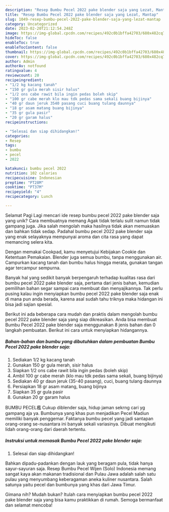```yaml
---
description: "Resep Bumbu Pecel 2022 pake blender saja yang Lezat, Mantap"
title: "Resep Bumbu Pecel 2022 pake blender saja yang Lezat, Mantap"
slug: 1049-resep-bumbu-pecel-2022-pake-blender-saja-yang-lezat-mantap
category: Uncategorized
date: 2023-02-20T21:12:54.248Z
image: https://img-global.cpcdn.com/recipes/492c0b1bffa42703/680x482cq70/bumbu-pecel-2022-pake-blender-saja-foto-resep-utama.jpg
hideToc: false
enableToc: true
enableTocContent: false
thumbnail: https://img-global.cpcdn.com/recipes/492c0b1bffa42703/680x482cq70/bumbu-pecel-2022-pake-blender-saja-foto-resep-utama.jpg
cover: https://img-global.cpcdn.com/recipes/492c0b1bffa42703/680x482cq70/bumbu-pecel-2022-pake-blender-saja-foto-resep-utama.jpg
author: Admin
authorAv: notfound
ratingvalue: 4
reviewcount: 20
recipeingredient:
- "1/2 kg kacang tanah"
- "150 gr gula merah sisir halus"
- "1/2 ons cabe rawit bila ingin pedas boleh skip"
- "100 gr cabe merah klo mau tdk pedas sama sekali buang bijinya"
- "40 gr daun jeruk 3540 pasang cuci buang tulang daunnya"
- "18 gr asam matang buang bijinya"
- "35 gr gula pasir"
- "20 gr garam halus"
recipeinstructions:

- "Selesai dan siap dihidangkan!"
categories:
- Resep
tags:
- bumbu
- pecel
- 2022

katakunci: bumbu pecel 2022 
nutrition: 102 calories
recipecuisine: Indonesian
preptime: "PT28M"
cooktime: "PT37M"
recipeyield: "4"
recipecategory: Lunch

---
```



Selamat Pagi Lagi mencari ide resep bumbu pecel 2022 pake blender saja yang unik? Cara membuatnya memang Agak tidak terlalu sulit namun tidak gampang juga. Jika salah mengolah maka hasilnya tidak akan memuaskan dan bahkan tidak sedap. Padahal bumbu pecel 2022 pake blender saja yang enak selayaknya mempunyai aroma dan cita rasa yang dapat memancing selera kita.


Dengan memakai Cookpad, kamu menyetujui Kebijakan Cookie dan Ketentuan Pemakaian. Blender juga semua bumbu, tanpa menggunakan air. Campurkan kacang tanah dan bumbu halus hingga merata, gunakan tangan agar tercampur sempurna.

Banyak hal yang sedikit banyak berpengaruh terhadap kualitas rasa dari bumbu pecel 2022 pake blender saja, pertama dari jenis bahan, kemudian pemilihan bahan segar sampai cara membuat dan menyajikannya. Tak perlu pusing kalau ingin menyiapkan bumbu pecel 2022 pake blender saja enak di mana pun anda berada, karena asal sudah tahu triknya maka hidangan ini bisa jadi sajian spesial.


Berikut ini ada beberapa cara mudah dan praktis dalam mengolah bumbu pecel 2022 pake blender saja yang siap dikreasikan. Anda bisa membuat Bumbu Pecel 2022 pake blender saja menggunakan 8 jenis bahan dan 0 langkah pembuatan. Berikut ini cara untuk menyiapkan hidangannya.

<!--inarticleads1-->

##### Bahan-bahan dan bumbu yang dibutuhkan dalam pembuatan Bumbu Pecel 2022 pake blender saja:

1. Sediakan 1/2 kg kacang tanah
1. Gunakan 150 gr gula merah, sisir halus
1. Siapkan 1/2 ons cabe rawit bila ingin pedas (boleh skip)
1. Ambil 100 gr cabe merah (klo mau tdk pedas sama sekali, buang bijinya)
1. Sediakan 40 gr daun jeruk (35-40 pasang), cuci, buang tulang daunnya
1. Persiapkan 18 gr asam matang, buang bijinya
1. Siapkan 35 gr gula pasir
1. Gunakan 20 gr garam halus


BUMBU PECEL襤 Cukup diblender saja, hidup jaman sekrng cari yg gampang aja ya. Bumbunya yang khas pun menjadikan Pecel Madiun memiliki banyak penggemar. Faktanya bumbu pecel yang jadi santapan orang-orang se-nusantara ini banyak sekali variasinya. Dibuat mengikuti lidah orang-orang dari daerah tertentu. 

<!--inarticleads2-->

##### Instruksi untuk memasak Bumbu Pecel 2022 pake blender saja:


1. Selesai dan siap dihidangkan!

Bahkan dipadu-padankan dengan lauk yang beragam pula, tidak hanya sayur-sayuran saja. Resep Bumbu Pecel Wijen (Solo) Indonesia memang sangat kaya akan makanan tradisional dan Pulau Jawa adalah salah satu pulau yang menyumbang keberagaman aneka kuliner nusantara. Salah satunya yaitu pecel dan bumbunya yang khas dari Jawa Timur. 

Gimana nih? Mudah bukan? Itulah cara menyiapkan bumbu pecel 2022 pake blender saja yang bisa kamu praktikkan di rumah. Semoga bermanfaat dan selamat mencoba!
